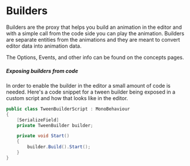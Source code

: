 # Builders

Builders are the proxy that helps you build an animation in the editor and with a simple call from the code side you can play the animation. Builders are separate entities from the animations and they are meant to convert editor data into animation data. 

The Options, Events, and other info can be found on the concepts pages.

##### Exposing builders from code

In order to enable the builder in the editor a small amount of code is needed. Here's a code snippet for a tween builder being exposed in a custom script and how that looks like in the editor.

``` csharp
public class TweenBuilderScript : MonoBehaviour
{
    [SerializeField]
    private TweenBuilder builder;

    private void Start()
    {
        builder.Build().Start();
    }
}
```